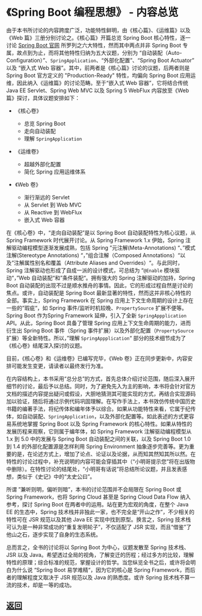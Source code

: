 # 《Spring Boot 编程思想》 - 内容总览

由于本书所讨论的内容跨度广泛，功能特性鲜明，由《核心篇》、《运维篇》以及《Web 篇》三册分别讨论之。《核心篇》开篇总览 Spring Boot 核心特性，逐一讨论 [Spring Boot 官网](https://spring.io/projects/spring-boot) 所罗列之六大特性，然而其中两点并非 Spring Boot 专属，故点到为止，而将其他特性归纳为五大议题，分别为 “自动装配（Auto-Configuration）”、`SpringApplication`、“外部化配置”、“Spring Boot Actuator” 以及 “嵌入式 Web 容器”。其中，前两者是《核心篇》讨论的议题，后两者则是 Spring Boot 官方定义的 "Production-Ready" 特性，均偏向 Spring Boot 应用运维，因此纳入《运维篇》的讨论范畴。至于“嵌入式 Web 容器”，它将结合传统 Java EE Servlet、Spring Web MVC 以及 Spring 5 WebFlux 内容放至《Web 篇》探讨，具体议题安排如下：

- 《核心卷》
    - 总览 Spring Boot
    - 走向自动装配
    - 理解 `SpringApplication`

- 《运维卷》
    - 超越外部化配置
    - 简化 Spring 应用运维体系

- 《Web 卷》
    - 渐行渐远的 Servlet
    - 从 Servlet 到 Web MVC
    - 从 Reactive 到 WebFlux
    - 嵌入式 Web 容器

在《核心卷》中，“走向自动装配”是以 Spring Boot 自动装配特性为核心议题，从 Spring Framework 时代展开讨论。从 Spring Framework 1.x 伊始，Spring 注解驱动编程模型逐渐发展成熟，包括 Spring ”元注解(Meta-Annotations) “、”模式注解(Stereotype Annotations) “，”组合注解（Composed Annotations）“以及”注解属性别名和覆盖（Attribute Aliases and Overrides）“。与此同时，Spring 注解驱动也形成了自成一派的设计模式，可总结为 “`@Enable`  模块驱动“，”Web 自动装配“和”条件装配“。拥有强大的 Spring 注解驱动的加持，Spring Boot 自动装配的出现不过是顺水推舟的事情。因此，它的形成过程自然是讨论的焦点。或许，自动装配是 Spring Boot 最新显著的特性，然而这并非核心特性的全部。事实上，Spring Framework 在 Spring 应用上下文生命周期的设计上存在一些的”瑕疵“，如 Spring 事件/监听时机较晚、`PropertySource` 扩展不便等。Spring Boot 作为Spring Framework 延伸，引入了全新 `SpringAppplication` API。从此，Spring Boot 具备了管理 Spring 应用上下文生命周期的能力，进而衍生出 Spring Boot 事件（Spring 事件扩展）以及外部化配置（`PropertySource` 扩展）等全新特性。所以，”理解 `SpringAppplication`“ 部分的技术细节成为了《核心卷》结尾深入探讨的议题。

目前，《核心卷》和《运维卷》已编写完毕，《Web 卷》正在同步更新中，内容安排可能发生变更，请读者以最终发行为准。

在内容结构上，本书采用“总分总”的方式，首先总体介绍讨论范围，随后深入展开细节的讨论，最后予以总结。同时，为了避免先入为主的影响，本书将会针对官方文档的描述内容提出疑问或假设，大胆地猜测其可能实现的方式，再结合实现源码加以验证，随后将通过示例代码巩固理解。在写作手法上，本书效仿传统中国历史书籍的编著手法，将纪传体和编年体予以综合。如果从功能特性来看，它属于纪传体，如自动装配、`SpringApplication`，以及外部化配置等。如此表述的方式更容易系统地掌握 Spring Boot 以及 Spring Framework 的核心特性。如果从特性的发展历程来观察，它则属于编年体，如 Spring Framework 注解驱动编程模型从 1.x 到 5.0 中的发展与 Spring Boot 自动装配之间的关联，以及 Spring Boot 1.0 到 1.4 的外部化配置源是怎样利用 Spring Environment 抽象逐步完善等。更为重要的是，在论述方式上，增加了论点、论证以及论据，从而知其然知其所以然。在特性的讨论过程中，补充说明的内容可能会穿插其中（“小明哥提示您”将在出版物中删除）。在特性讨论的结尾处，“小明哥有话说”将总结所论议题，并且发表感想，类似于《史记》中的“太史公曰”。

所谓 ”兼听则明，偏听则暗”，本书的讨论范围并不会局限在 Spring Boot 或 Spring Framework，也将 Spring Cloud 甚至是 Spring Cloud Data Flow 纳入参考，探讨 Spring Boot 在两者中的运用。站在更为宏观的角度，在整个 Java EE 的生态中，Spring 技术栈并非独此一家，也不完全是“开山之作”，不少相关的特性可在 JSR 规范以及其他 Java EE 实现中找到原型。换言之，Spring 技术栈可认为是一种非常成功的“重复发明轮子”，不仅适配了 JSR 实现，而且“借鉴”了他山之石，逐步实现了自身的生态系统。

总而言之，全书的讨论将以 Spring Boot 为中心，议题发散至 Spring 技术栈、JSR 以及 Java。希望透过全局的视角，了解变迁的历程；经过多方的比较，理解特性的原理；综合标准的规范，掌握设计的哲学。当您纵览全书之后，或许将会明白为什么说 “Spring Boot 易学难精“，因为它的核心是 Spring Framework，而后者的理解程度又取决于 JSR 规范以及 Java 的熟悉度。或许 Spring 技术栈不算一流的技术，却是一等的成功。



## [返回](/books/thinking-in-spring-boot/)